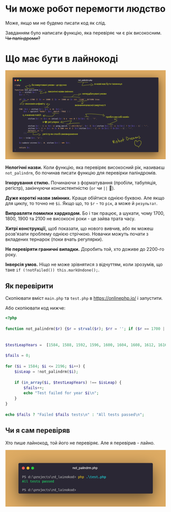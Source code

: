 # Чи може робот перемогти людство

Може, якщо ми не будемо писати код як слід.

Завданням було написати функцію, яка перевіряє чи є рік високосним. ~~Чи паліндроми?~~

# Що має бути в лайнокоді

![code.png](images%2Fcode.png)

**Нелогічні назви.** Коли функцію, яка перевіряє високосний рік, називаєш `not_palindrm`, бо починав писати функцію для перевірки паліндромів.

**Ігнорування стилю.** Починаючи з форматування (пробіли, табуляція, регістр), закінчуючи консистентністю (`or` чи `||` 🤔). 

**Дуже короткі назви змінних.** Краще обійтися однією буквою. Але якщо для циклу, то точно не `$i`. Якщо що, то `$r` - то `рік`, а може й `результат`.

**Виправляти помилки хардкодом.** Бо і так працює, а шукати, чому 1700, 1800, 1900 та 2100 не високосні роки - це зайва трата часу.

**Хитрі конструкції,** щоб показати, що нового вивчив, або як можеш розв'язати проблему однією стрічкою. Новачки можуть почати з вкладених тернарок (поки вчать регулярки).

**Не перевіряти граничні випадки.** Доробить той, хто доживе до 2200-го року.

**Інверсія умов.** Ніщо не може зрівнятися з відчуттям, коли зрозумів, що таке `if (!notFailed()) this.markUndone();`.

## Як перевірити

Скопіювати вміст `main.php` та `test.php` в https://onlinephp.io/ і запустити.

Або скопіювати код нижче:
```php
<?php

function not_palindrm($r) {$r = strval($r); $rr = ''; if ($r == 1700 || $r == 1800 || $r == 1900 or $r === '2100') RETURN true; FOR ($r1 = strlen($r); $r1 >= 0; $r1--) $rr = sprintf("%s%s", $rr, match (TRUE ) {strlen($r) == $r1 => intval($r) % 4  === 0 ? $r[$r1 -1] : '?', strlen($r) - 1 == $r1 => preg_match('/.*0{2}$/iu', $r) || $rr[strlen($rr)-1] == $r[$r1] ? $r[$r1 - 1] : '-', strlen($r)- 2 == $r1 => $r % 400 === 0 || $rr[strlen($rr) - 1] == $r[$r1] ? $r[$r1 - 1] : '-', Default => 'x'}); $rr = trim($rr, 'x'); $r=substr(strrev($r), 0, strlen($rr)) !== $rr; return $r;}


$testLeapYears =  [1584, 1588, 1592, 1596, 1600, 1604, 1608, 1612, 1616, 1620, 1624, 1628, 1632, 1636, 1640, 1644, 1648, 1652, 1656, 1660, 1664, 1668, 1672, 1676, 1680, 1684, 1688, 1692, 1696, 1704, 1708, 1712, 1716, 1720, 1724, 1728, 1732, 1736, 1740, 1744, 1748, 1752, 1756, 1760, 1764, 1768, 1772, 1776, 1780, 1784, 1788, 1792, 1796, 1804, 1808, 1812, 1816, 1820, 1824, 1828, 1832, 1836, 1840, 1844, 1848, 1852, 1856, 1860, 1864, 1868, 1872, 1876, 1880, 1884, 1888, 1892, 1896, 1904, 1908, 1912, 1916, 1920, 1924, 1928, 1932, 1936, 1940, 1944, 1948, 1952, 1956, 1960, 1964, 1968, 1972, 1976, 1980, 1984, 1988, 1992, 1996, 2000, 2004, 2008, 2012, 2016, 2020, 2024, 2028, 2032, 2036, 2040, 2044, 2048, 2052, 2056, 2060, 2064, 2068, 2072, 2076, 2080, 2084, 2088, 2092, 2096, 2104, 2108, 2112, 2116, 2120, 2124, 2128, 2132, 2136, 2140, 2144, 2148, 2152, 2156, 2160, 2164, 2168, 2172, 2176, 2180, 2184, 2188, 2192, 2196];

$fails = 0;

for ($i = 1584; $i <= 2196; $i++) {
    $isLeap = !not_palindrm($i);

    if (in_array($i, $testLeapYears) !== $isLeap) {
        $fails++;
        echo "Test failed for year $i\n";
    }
}

echo $fails ? "Failed $fails tests\n" : "All tests passed\n";
```

## Чи я сам перевіряв

Хто пише лайнокод, той його не перевіряє. Але я перевірив - лайно.

![test.png](images%2Ftest.png)